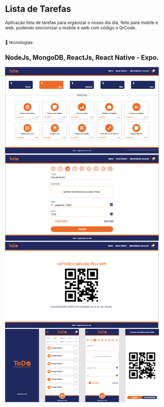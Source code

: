 # Lista de Tarefas
  Aplicação lista de tarefas para organizar o nosso dia dia, feito para mobile e web.
  podendo sincronizar o mobile e web com código o QrCode.</p>
 <br>
 🚀 tecnologias: <br>
 ## NodeJs, MongoDB, ReactJs, React Native - Expo. 
   
 
![Imagem 1](https://github.com/devronildo/todo/blob/master/imagem1.png)
![Imagem 2](https://github.com/devronildo/todo/blob/master/imagem2.png)
![Imagem 3](https://github.com/devronildo/todo/blob/master/imagem3.png)
![Imagem 3](https://github.com/devronildo/todo/blob/master/imagem4.png)



